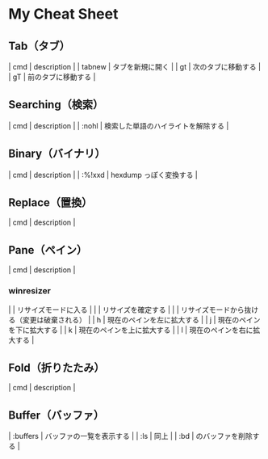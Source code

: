 # My Cheat Sheet

## Tab（タブ）

| cmd    | description        |
| tabnew | タブを新規に開く   |
| gt     | 次のタブに移動する |
| gT     | 前のタブに移動する |

## Searching（検索）

| cmd   | description                        |
| :nohl | 検索した単語のハイライトを解除する |

## Binary（バイナリ）

| cmd    | description        |
| :%!xxd | hexdump っぽく変換する |

## Replace（置換）

| cmd    | description        |

## Pane（ペイン）

| cmd    | description        |

### winresizer

| <C-e>   | リサイズモードに入る                         |
| <Enter> | リサイズを確定する                           |
| <Esc>   | リサイズモードから抜ける（変更は破棄される） |
| h       | 現在のペインを左に拡大する                   |
| j       | 現在のペインを下に拡大する                   |
| k       | 現在のペインを上に拡大する                   |
| l       | 現在のペインを右に拡大する                   |

## Fold（折りたたみ）

| cmd    | description        |

## Buffer（バッファ）

| :buffers  | バッファの一覧を表示する   |
| :ls       | 同上                       |
| :bd <num> | <num> のバッファを削除する |

